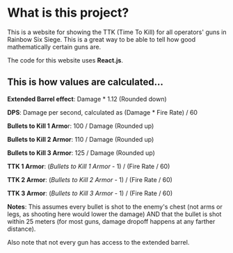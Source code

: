 # What is this project?
This is a website for showing the TTK (Time To Kill) for all operators' guns in Rainbow Six Siege. This is a great way to be able to tell how good mathematically certain guns are.

The code for this website uses **React.js**.

## This is how values are calculated...

**Extended Barrel effect**: Damage * 1.12 (Rounded down)

**DPS**: Damage per second, calculated as (Damage * Fire Rate) / 60

**Bullets to Kill 1 Armo**r: 100 / Damage (Rounded up)

**Bullets to Kill 2 Armor**: 110 / Damage (Rounded up)

**Bullets to Kill 3 Armor**: 125 / Damage (Rounded up)

**TTK 1 Armor**: (*Bullets to Kill 1 Armor* - 1) / (Fire Rate / 60)

**TTK 2 Armor**: (*Bullets to Kill 2 Armor* - 1) / (Fire Rate / 60)

**TTK 3 Armor**: (*Bullets to Kill 3 Armor* - 1) / (Fire Rate / 60)

**Notes**: This assumes every bullet is shot to the enemy's chest (not arms or legs, as shooting here would lower the damage) AND that the bullet is shot within 25 meters (for most guns, damage dropoff happens at any farther distance).

Also note that not every gun has access to the extended barrel.